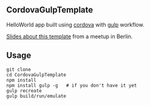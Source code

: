 ## CordovaGulpTemplate ##


HelloWorld app built using [cordova](http://cordova.apache.org/) with [gulp](https://github.com/gulpjs/gulp) workflow.

[Slides about this template](http://kamrik.org/GulpCordova/) from a meetup in Berlin.

## Usage ##

    git clone
    cd CordovaGulpTemplate
    npm install
    npm install gulp -g   # if you don't have it yet
    gulp recreate
    gulp build/run/emulate
    
